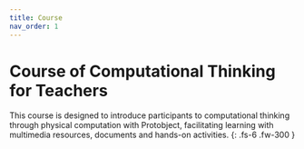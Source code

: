 ```yaml
---
title: Course
nav_order: 1
---
```


# Course of Computational Thinking for Teachers

This course is designed to introduce participants to computational thinking through physical computation with Protobject, facilitating learning with multimedia resources, documents and hands-on activities.
{: .fs-6 .fw-300 }



